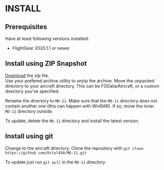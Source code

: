 # INSTALL
## Prerequisites
Have at least following versions installed:
* FlightGear 2020.1.1 or newer

## Install using ZIP Snapshot
[Download](https://github.com/Octal450/MD-11/archive/master.zip) the zip file.  
Use your prefered archive utility to unzip the archive.
Move the unpacked directory to your aircraft directory. This can be FGData/Aircraft, or a custom directory you've specified.

Rename the directory to `MD-11`.
Make sure that the `MD-11` directory does not contain another one (this can happen with WinRAR). If so, move the inner `MD-11` directory outside.

To update, delete the `MD-11` directory and install the latest version.

## Install using git
Change to the aircraft directory.
Clone the repository with `git clone https://github.com/Octal450/MD-11.git`

To update just run `git pull` in the `MD-11` directory.
